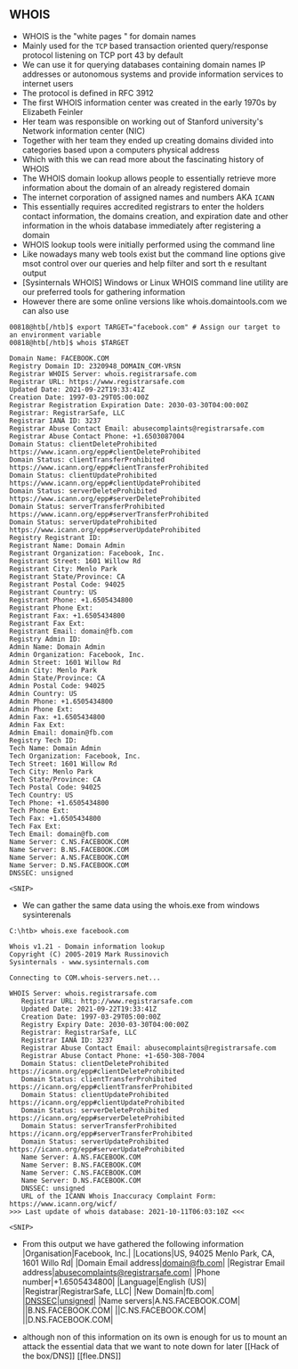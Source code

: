 ## WHOIS
- WHOIS is the "white pages " for domain names 
- Mainly used for the `TCP` based transaction oriented query/response protocol listening on TCP port 43 by default
- We can use it for querying databases containing domain names IP addresses or autonomous systems and provide information services to internet users
- The protocol is defined in RFC 3912 
- The first WHOIS information center was created in the early 1970s by Elizabeth Feinler 
- Her team was responsible on working out of Stanford  university's Network information center (NIC) 
- Together with her team they ended up creating domains divided into categories based upon a computers physical address 
- Which with this we can read more about the fascinating history of WHOIS 
- The WHOIS domain lookup allows people to essentially retrieve more information about the domain of an already registered domain 
- The internet corporation of assigned names and numbers AKA `ICANN` 
- This essentially requires accredited registrars to enter the holders contact information, the domains creation, and expiration date and other information in the whois database immediately after registering a domain
- WHOIS lookup tools were initially performed  using the command line
- Like nowadays many web tools exist but the command line options give msot control over our queries and help filter and sort th e resultant output
- [Sysinternals WHOIS] Windows or Linux WHOIS command line utility are our preferred tools for gathering information
- However there are some online versions like whois.domaintools.com we can also use
```shell-session
00818@htb[/htb]$ export TARGET="facebook.com" # Assign our target to an environment variable
00818@htb[/htb]$ whois $TARGET

Domain Name: FACEBOOK.COM
Registry Domain ID: 2320948_DOMAIN_COM-VRSN
Registrar WHOIS Server: whois.registrarsafe.com
Registrar URL: https://www.registrarsafe.com
Updated Date: 2021-09-22T19:33:41Z
Creation Date: 1997-03-29T05:00:00Z
Registrar Registration Expiration Date: 2030-03-30T04:00:00Z
Registrar: RegistrarSafe, LLC
Registrar IANA ID: 3237
Registrar Abuse Contact Email: abusecomplaints@registrarsafe.com
Registrar Abuse Contact Phone: +1.6503087004
Domain Status: clientDeleteProhibited https://www.icann.org/epp#clientDeleteProhibited
Domain Status: clientTransferProhibited https://www.icann.org/epp#clientTransferProhibited
Domain Status: clientUpdateProhibited https://www.icann.org/epp#clientUpdateProhibited
Domain Status: serverDeleteProhibited https://www.icann.org/epp#serverDeleteProhibited
Domain Status: serverTransferProhibited https://www.icann.org/epp#serverTransferProhibited
Domain Status: serverUpdateProhibited https://www.icann.org/epp#serverUpdateProhibited
Registry Registrant ID:
Registrant Name: Domain Admin
Registrant Organization: Facebook, Inc.
Registrant Street: 1601 Willow Rd
Registrant City: Menlo Park
Registrant State/Province: CA
Registrant Postal Code: 94025
Registrant Country: US
Registrant Phone: +1.6505434800
Registrant Phone Ext:
Registrant Fax: +1.6505434800
Registrant Fax Ext:
Registrant Email: domain@fb.com
Registry Admin ID:
Admin Name: Domain Admin
Admin Organization: Facebook, Inc.
Admin Street: 1601 Willow Rd
Admin City: Menlo Park
Admin State/Province: CA
Admin Postal Code: 94025
Admin Country: US
Admin Phone: +1.6505434800
Admin Phone Ext:
Admin Fax: +1.6505434800
Admin Fax Ext:
Admin Email: domain@fb.com
Registry Tech ID:
Tech Name: Domain Admin
Tech Organization: Facebook, Inc.
Tech Street: 1601 Willow Rd
Tech City: Menlo Park
Tech State/Province: CA
Tech Postal Code: 94025
Tech Country: US
Tech Phone: +1.6505434800
Tech Phone Ext:
Tech Fax: +1.6505434800
Tech Fax Ext:
Tech Email: domain@fb.com
Name Server: C.NS.FACEBOOK.COM
Name Server: B.NS.FACEBOOK.COM
Name Server: A.NS.FACEBOOK.COM
Name Server: D.NS.FACEBOOK.COM
DNSSEC: unsigned

<SNIP>
```

- We can gather the same data using the whois.exe from windows sysinterenals 
```cmd-session
C:\htb> whois.exe facebook.com

Whois v1.21 - Domain information lookup
Copyright (C) 2005-2019 Mark Russinovich
Sysinternals - www.sysinternals.com

Connecting to COM.whois-servers.net...

WHOIS Server: whois.registrarsafe.com
   Registrar URL: http://www.registrarsafe.com
   Updated Date: 2021-09-22T19:33:41Z
   Creation Date: 1997-03-29T05:00:00Z
   Registry Expiry Date: 2030-03-30T04:00:00Z
   Registrar: RegistrarSafe, LLC
   Registrar IANA ID: 3237
   Registrar Abuse Contact Email: abusecomplaints@registrarsafe.com
   Registrar Abuse Contact Phone: +1-650-308-7004
   Domain Status: clientDeleteProhibited https://icann.org/epp#clientDeleteProhibited
   Domain Status: clientTransferProhibited https://icann.org/epp#clientTransferProhibited
   Domain Status: clientUpdateProhibited https://icann.org/epp#clientUpdateProhibited
   Domain Status: serverDeleteProhibited https://icann.org/epp#serverDeleteProhibited
   Domain Status: serverTransferProhibited https://icann.org/epp#serverTransferProhibited
   Domain Status: serverUpdateProhibited https://icann.org/epp#serverUpdateProhibited
   Name Server: A.NS.FACEBOOK.COM
   Name Server: B.NS.FACEBOOK.COM
   Name Server: C.NS.FACEBOOK.COM
   Name Server: D.NS.FACEBOOK.COM
   DNSSEC: unsigned
   URL of the ICANN Whois Inaccuracy Complaint Form: https://www.icann.org/wicf/
>>> Last update of whois database: 2021-10-11T06:03:10Z <<<

<SNIP>
```

- From this output we have gathered the following information 
|Organisation|Facebook, Inc.|
|Locations|US, 94025 Menlo Park, CA, 1601 Willo Rd|
|Domain Email address|domain@fb.com|
|Registrar Email address|abusecomplaints@registrarsafe.com|
|Phone number|+1.6505434800|
|Language|English (US)|
|Registrar|RegistrarSafe, LLC|
|New Domain|fb.com|
|[DNSSEC](https://en.wikipedia.org/wiki/Domain_Name_System_Security_Extensions)|[unsigned](https://aws.amazon.com/blogs/networking-and-content-delivery/configuring-dnssec-signing-and-validation-with-amazon-route-53)|
|Name servers|A.NS.FACEBOOK.COM|
||B.NS.FACEBOOK.COM|
||C.NS.FACEBOOK.COM|
||D.NS.FACEBOOK.COM|


- although non of this information on its own is enough for us to mount an attack the essential data that we want to note down for later
[[Hack of the box/DNS]]
[[flee.DNS]]






